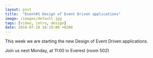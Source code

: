 ```yaml
---
layout: post
title:  "Event#1 Design of Event Driven applications"
image: /images/default.jpg
tags: [video, intro, design]
date: 2018-07-20 18:19:00 +0200
---
```


This week we are starting the new Design of Event Driven applications.

Join us next Monday, at 11:00 in Everest (room 502)
